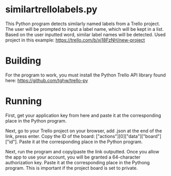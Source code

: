 # similartrellolabels.py

This Python program detects similarly named labels from a Trello project. The user will be prompted to input a label name, which will be kept in a list. Based on the user inputted word, similar label names will be detected. Used project in this example: https://trello.com/b/xj18FzNH/new-project

# Building

For the program to work, you must install the Python Trello API library found here:
https://github.com/tghw/trello-py

# Running

First, get your application key from here and paste it at the corresponding place in the Python program.

Next, go to your Trello project on your browser, add .json at the end of the link, press enter. Copy the ID of the board: ["actions"][0]["data"]["board"]["id"]. Paste it at the corresponding place in the Python program.

Next, run the program and copy/paste the link outputted. Once you allow the app to use your account, you will be granted a 64-character authorization key. Paste it at the corresponding place in the Pythong program. This is important if the project board is set to private.
